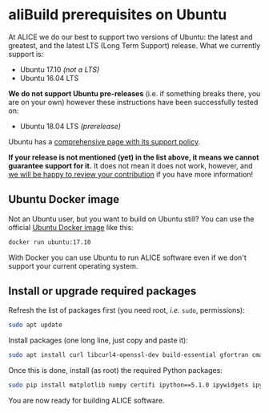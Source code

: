 aliBuild prerequisites on Ubuntu
================================

At ALICE we do our best to support two versions of Ubuntu: the latest and greatest, and the latest
LTS (Long Term Support) release. What we currently support is:

* Ubuntu 17.10 _(not a LTS)_
* Ubuntu 16.04 LTS

**We do not support Ubuntu pre-releases** (i.e. if something breaks there, you are on your own)
however these instructions have been successfully tested on:

* Ubuntu 18.04 LTS _(prerelease)_

Ubuntu has a [comprehensive page with its support policy](https://www.ubuntu.com/info/release-end-of-life).

**If your release is not mentioned (yet) in the list above, it means we cannot guarantee support for
it.** It does not mean it does not work, however, and [we will be happy to review your
contribution](../README.md) if you have more information!


## Ubuntu Docker image

Not an Ubuntu user, but you want to build on Ubuntu still? You can use the official [Ubuntu Docker
image](https://hub.docker.com/_/ubuntu/) like this:

```bash
docker run ubuntu:17.10
```

With Docker you can use Ubuntu to run ALICE software even if we don't support your current operating
system.


## Install or upgrade required packages

Refresh the list of packages first (you need root, _i.e._ `sudo`, permissions):

```bash
sudo apt update
```

Install packages (one long line, just copy and paste it):

```bash
sudo apt install curl libcurl4-openssl-dev build-essential gfortran cmake libmysqlclient-dev xorg-dev libglu1-mesa-dev libfftw3-dev libssl-dev libxml2-dev git unzip python-pip autoconf automake autopoint texinfo gettext libtool libtool-bin pkg-config bison flex libperl-dev libbz2-dev libboost-all-dev swig liblzma-dev libnanomsg-dev libyaml-cpp-dev rsync lsb-release environment-modules
```

Once this is done, install (as root) the required Python packages:

```bash
sudo pip install matplotlib numpy certifi ipython==5.1.0 ipywidgets ipykernel notebook metakernel pyyaml
```

You are now ready for building ALICE software.
